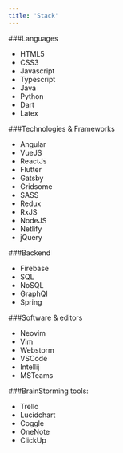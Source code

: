```yaml
---
title: 'Stack'
---
```


<!-- This is the list of **stack** and **technologies** that I've been exploring and working lately and that I feel more comfortable with: -->

<!-- **Languages and frameworks** -->

###Languages

- HTML5
- CSS3
- Javascript
- Typescript
- Java
- Python
- Dart
- Latex

<!-- **Technologies** -->

###Technologies & Frameworks

- Angular
- VueJS
- ReactJs
- Flutter
- Gatsby
- Gridsome
  <!-- - Webpack -->
  <!-- - Babel -->
- SASS
- Redux
- RxJS
- NodeJS
- Netlify
- jQuery

<!-- **Backend** -->

###Backend

- Firebase
- SQL
- NoSQL
- GraphQl
- Spring

<!-- **Software & editors** -->

###Software & editors

- Neovim
- Vim
- Webstorm
- VSCode
- Intellij
- MSTeams

<!-- **BrainStorming tools:** -->

###BrainStorming tools:

- Trello
- Lucidchart
- Coggle
- OneNote
- ClickUp

<!-- To check ll of my work and projects you can visit both of my github accounts. I made 2 accounts just to divide what is school projects and what is self-taught projects. -->
<!-- [WebDev account](https://github.com/BitInByte), -->
<!-- [Old account with some school and unfinished projects](https://github.com/JayFoxFoxy) -->
<!-- a -->
